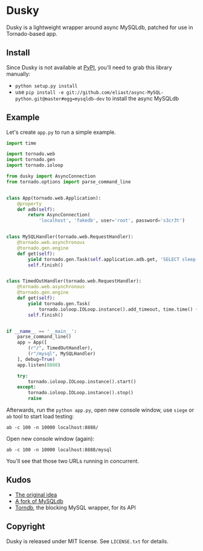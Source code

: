 Dusky
=====

Dusky is a lightweight wrapper around async MySQLdb, patched for use in Tornado-based app.

Install
-------

Since Dusky is not available at [PyPI](http://pypi.python.org), you'll need to
grab this library manually:

* `python setup.py install`
* use `pip install -e git://github.com/eliast/async-MySQL-python.git@master#egg=mysqldb-dev` to install the async MySQLdb

Example
-------

Let's create `app.py` to run a simple example.

```python
import time

import tornado.web
import tornado.gen
import tornado.ioloop

from dusky import AsyncConnection
from tornado.options import parse_command_line


class App(tornado.web.Application):
    @property
    def adb(self):
        return AsyncConnection(
            'localhost', 'fakedb', user='root', password='s3cr3t')


class MySQLHandler(tornado.web.RequestHandler):
    @tornado.web.asynchronous
    @tornado.gen.engine
    def get(self):
        yield tornado.gen.Task(self.application.adb.get, 'SELECT sleep(1)')
        self.finish()


class TimedOutHandler(tornado.web.RequestHandler):
    @tornado.web.asynchronous
    @tornado.gen.engine
    def get(self):
        yield tornado.gen.Task(
            tornado.ioloop.IOLoop.instance().add_timeout, time.time() + 1)
        self.finish()


if __name__ == '__main__':
    parse_command_line()
    app = App([
        (r"/", TimedOutHandler),
        (r"/mysql", MySQLHandler)
    ], debug=True)
    app.listen(8888)

    try:
        tornado.ioloop.IOLoop.instance().start()
    except:
        tornado.ioloop.IOLoop.instance().stop()
        raise
```

Afterwards, run the `python app.py`, open new console window, use `siege` or `ab` tool to start load testing:

    ab -c 100 -n 10000 localhost:8888/

Open new console window (again):

    ab -c 100 -n 10000 localhost:8888/mysql

You'll see that those two URLs running in concurrent.

Kudos
-----

* [The original idea](http://is.gd/e5Lt4d)
* [A fork of MySQLdb](https://github.com/eliast/async-MySQL-python)
* [Torndb](https://github.com/bdarnell/torndb), the blocking MySQL wrapper, for its API

Copyright
---------

Dusky is released under MIT license. See `LICENSE.txt` for details.
